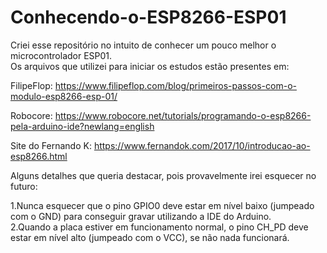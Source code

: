 # Conhecendo-o-ESP8266-ESP01
Criei esse repositório no intuito de conhecer um pouco melhor o microcontrolador ESP01.  
Os arquivos que utilizei para iniciar os estudos estão presentes em:

FilipeFlop: https://www.filipeflop.com/blog/primeiros-passos-com-o-modulo-esp8266-esp-01/

Robocore: https://www.robocore.net/tutorials/programando-o-esp8266-pela-arduino-ide?newlang=english

Site do Fernando K: https://www.fernandok.com/2017/10/introducao-ao-esp8266.html
 
Alguns detalhes que queria destacar, pois provavelmente irei esquecer no futuro:

1.Nunca esquecer que o pino GPIO0 deve estar em nível baixo (jumpeado com o GND) para conseguir gravar utilizando a IDE do Arduino.  
2.Quando a placa estiver em funcionamento normal, o pino CH_PD deve estar em nível alto (jumpeado com o VCC), se não nada funcionará.
